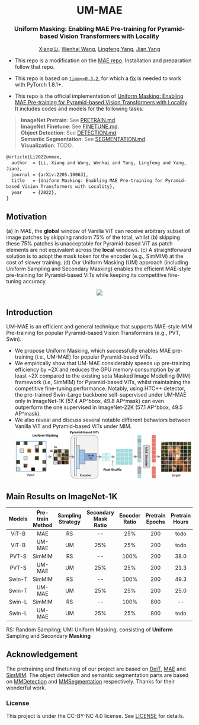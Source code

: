 <div align="center">
<h1>UM-MAE</h1>
<h3>Uniform Masking: Enabling MAE Pre-training for Pyramid-based Vision Transformers with Locality</h3>

[Xiang Li](https://scholar.google.com/citations?user=oamjJdYAAAAJ&hl=zh-CN), [Wenhai Wang](https://scholar.google.com/citations?user=WM0OglcAAAAJ&hl=zh-CN), [Lingfeng Yang](https://scholar.google.com/citations?user=RLhH0jwAAAAJ&hl=zh-CN), [Jian Yang](https://scholar.google.com/citations?user=6CIDtZQAAAAJ&hl=zh-CN)

</div>

* This repo is a modification on the [MAE repo](https://github.com/facebookresearch/mae). Installation and preparation follow that repo.

* This repo is based on [`timm==0.3.2`](https://github.com/rwightman/pytorch-image-models), for which a [fix](https://github.com/rwightman/pytorch-image-models/issues/420#issuecomment-776459842) is needed to work with PyTorch 1.8.1+.

* This repo is the official implementation of [Uniform Masking: Enabling MAE Pre-training for Pyramid-based Vision Transformers with Locality](https://arxiv.org/pdf/2205.10063.pdf). It includes codes and models for the following tasks:
> **ImageNet Pretrain**: See [PRETRAIN.md](PRETRAIN.md).\
> **ImageNet Finetune**: See [FINETUNE.md](FINETUNE.md).\
> **Object Detection**: See [DETECTION.md](DET/DETECTION.md).\
> **Semantic Segmentation**: See [SEGMENTATION.md](SEG/SEGMENTATION.md). \
> **Visualization**: TODO.

```
@article{Li2022ummae,
  author  = {Li, Xiang and Wang, Wenhai and Yang, Lingfeng and Yang, Jian},
  journal = {arXiv:2205.10063},
  title   = {Uniform Masking: Enabling MAE Pre-training for Pyramid-based Vision Transformers with Locality},
  year    = {2022},
}
```

## Motivation
(a) In MAE, the **global** window of Vanilla ViT can receive arbitrary subset of image patches by skipping random 75% of the total, whilst (b) skipping these 75% patches is unacceptable for Pyramid-based ViT as patch elements are not equivalent across the **local** windows. (c) A straightforward solution is to adopt the mask token for the encoder (e.g., SimMIM) at the cost of slower training. (d) Our Uniform Masking (UM) approach (including Uniform Sampling and Secondary Masking) enables the efficient MAE-style pre-training for Pyramid-based ViTs while keeping its competitive fine-tuning accuracy.
<p align="center">
  <img src="https://github.com/implus/UM-MAE/blob/main/figs/pipeline_cropped.png" width="480">
</p>

## Introduction
UM-MAE is an efficient and general technique that supports MAE-style MIM Pre-training for popular Pyramid-based Vision Transformers (e.g., PVT, Swin).
* We propose Uniform Masking, which successfully enables MAE pre-training (i.e., UM-MAE) for popular Pyramid-based ViTs.  
* We empirically show that UM-MAE considerably speeds up pre-training efficiency by ~2X and reduces the GPU memory consumption by at least ~2X compared to the existing sota Masked Image Modelling (MIM) framework (i.e, SimMIM) for Pyramid-based ViTs, whilst maintaining the competitive fine-tuning performance. Notably, using HTC++ detector, the pre-trained Swin-Large backbone self-supervised under UM-MAE only in ImageNet-1K (57.4 AP^bbox, 49.8 AP^mask) can even outperform the one supervised in ImageNet-22K (57.1 AP^bbox, 49.5 AP^mask).
* We also reveal and discuss several notable different behaviors between Vanilla ViT and Pyramid-based ViTs under MIM.
![tenser](figs/detail_pipeline_cropped.png)

## Main Results on ImageNet-1K
| Models  | Pre-train Method| Sampling Strategy | Secondary Mask Ratio | Encoder Ratio | Pretrain Epochs | Pretrain Hours | FT acc@1(%) | FT weight/log |
| :---:   | :---: | :---: | :---: | :---: | :---: | :---: | :---: | :---: |
| ViT-B   | MAE          | RS | --  | 25%  | 200 | todo | 82.88 | [weight](https://drive.google.com/file/d/1wsqOzSTK27TP5b6FM5fEXLYNRc88IXy2/view?usp=sharing)/[log](https://drive.google.com/file/d/1UtFmWLtIA7AaE3pVdksCcafVrtkTz5m5/view?usp=sharing) |
| ViT-B   | UM-MAE       | UM | 25% | 25%  | 200 | todo | 82.88 | [weight](https://drive.google.com/file/d/1cCONx1o2e73GjW506KTPv0yfRtFSWJvs/view?usp=sharing)/[log](https://drive.google.com/file/d/1CIHRwAlWpvlDI8wM3rtSVRJC8NsQ9zw5/view?usp=sharing)  |
| PVT-S   | SimMIM       | RS | --  | 100% | 200 | 38.0 | 79.28 | [weight](https://drive.google.com/file/d/1ZJf98EVNlX3UIBD_Ss5hwzhGmBi8LYM1/view?usp=sharing)/[log](https://drive.google.com/file/d/1oqOrJBNpkPtR57dJIXM5dPi22CpVhN9C/view?usp=sharing) |
| PVT-S   | UM-MAE       | UM | 25% | 25%  | 200 | 21.3 | 79.31 | [weight](https://drive.google.com/file/d/1wKBsh-G9knebYgcv4Lv5UnQQkCrnqkpH/view?usp=sharing)/[log](https://drive.google.com/file/d/1dAsF97o35v4pWkRiiTJroapEZy8loQ09/view?usp=sharing) |
| Swin-T  | SimMIM       | RS | --  | 100% | 200 | 49.3 | 82.20 | [weight](https://drive.google.com/file/d/1NbgNGmZDxwgRcO9OKhBSJwGBj9-3A5eL/view?usp=sharing)/[log](https://drive.google.com/file/d/1DU8_vUYUfPogbXu6JuJO_nKN97VnwiSr/view?usp=sharing) |
| Swin-T  | UM-MAE       | UM | 25% | 25%  | 200 | 25.0 | 82.04 | [weight](https://drive.google.com/file/d/1VPUSNljE3orSl-d6vMBo5jtvYeEipZu2/view?usp=sharing)/[log](https://drive.google.com/file/d/1bvdeAq2UKhW2zEcdgOyMkiayR-N6ntgU/view?usp=sharing) |
| Swin-L  | SimMIM       | RS | --  | 100% | 800 | --   | 85.4  | [link](https://github.com/microsoft/SimMIM) |
| Swin-L  | UM-MAE       | UM | 25% | 25%  | 800 | todo | 85.3  | weight |

RS: Random Sampling; UM: Uniform Masking, consisting of **Uniform** Sampling and Secondary **Masking**

## Acknowledgement
The pretraining and finetuning of our project are based on [DeiT](https://github.com/facebookresearch/deit), [MAE](https://github.com/facebookresearch/mae) and [SimMIM](https://github.com/microsoft/SimMIM). The object detection and semantic segmentation parts are based on [MMDetection](https://github.com/open-mmlab/mmdetection) and [MMSegmentation](https://github.com/open-mmlab/mmsegmentation) respectively. Thanks for their wonderful work.


### License
This project is under the CC-BY-NC 4.0 license. See [LICENSE](LICENSE) for details.